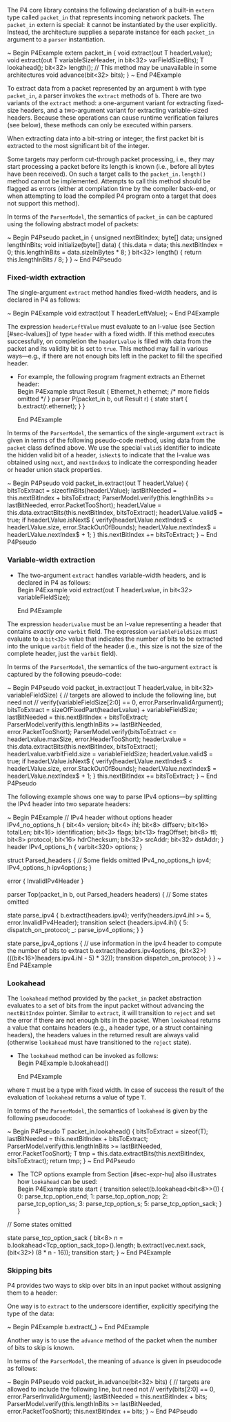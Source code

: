 The P4 core library contains the following declaration of a built-in
`extern` type called `packet_in` that represents incoming network
packets. The `packet_in` extern is special: it cannot be instantiated by
the user explicitly. Instead, the architecture supplies a separate
instance for each `packet_in` argument to a `parser` instantiation.

\~ Begin P4Example extern packet\_in { void extract<T>(out T
headerLvalue); void extract<T>(out T variableSizeHeader, in bit\<32\>
varFieldSizeBits); T lookahead<T>(); bit\<32\> length(); // This method
may be unavailable in some architectures void advance(bit\<32\> bits); }
\~ End P4Example

To extract data from a packet represented by an argument `b` with type
`packet_in`, a parser invokes the `extract` methods of `b`. There are
two variants of the `extract` method: a one-argument variant for
extracting fixed-size headers, and a two-argument variant for extracting
variable-sized headers. Because these operations can cause runtime
verification failures (see below), these methods can only be executed
within parsers.

When extracting data into a bit-string or integer, the first packet bit
is extracted to the most significant bit of the integer.

Some targets may perform cut-through packet processing, i.e., they may
start processing a packet before its length is known (i.e., before all
bytes have been received). On such a target calls to the
`packet_in.length()` method cannot be implemented. Attempts to call this
method should be flagged as errors (either at compilation time by the
compiler back-end, or when attempting to load the compiled P4 program
onto a target that does not support this method).

In terms of the `ParserModel`, the semantics of `packet_in` can be
captured using the following abstract model of packets:

\~ Begin P4Pseudo packet\_in { unsigned nextBitIndex; byte\[\] data;
unsigned lengthInBits; void initialize(byte\[\] data) { this.data =
data; this.nextBitIndex = 0; this.lengthInBits = data.sizeInBytes \* 8;
} bit\<32\> length() { return this.lengthInBits / 8; } } \~ End P4Pseudo

### Fixed-width extraction

The single-argument `extract` method handles fixed-width headers, and is
declared in P4 as follows:

\~ Begin P4Example void extract<T>(out T headerLeftValue); \~ End
P4Example

The expression `headerLeftValue` must evaluate to an l-value (see
Section \[\#sec-lvalues\]) of type `header` with a fixed width. If this
method executes successfully, on completion the `headerLvalue` is filled
with data from the packet and its validity bit is set to `true`. This
method may fail in various ways—e.g., if there are not enough bits left
in the packet to fill the specified header.

  - For example, the following program fragment extracts an Ethernet
    header:  
    Begin P4Example struct Result { Ethernet\_h ethernet; /\* more
    fields omitted \*/ } parser P(packet\_in b, out Result r) { state
    start { b.extract(r.ethernet); } }
    
    End P4Example

In terms of the `ParserModel`, the semantics of the single-argument
`extract` is given in terms of the following pseudo-code method, using
data from the `packet` class defined above. We use the special `valid$`
identifier to indicate the hidden valid bit of a header, `isNext$` to
indicate that the l-value was obtained using `next`, and `nextIndex$` to
indicate the corresponding header or header union stack properties.

\~ Begin P4Pseudo void packet\_in.extract<T>(out T headerLValue) {
bitsToExtract = sizeofInBits(headerLValue); lastBitNeeded =
this.nextBitIndex + bitsToExtract; ParserModel.verify(this.lengthInBits
\>= lastBitNeeded, error.PacketTooShort); headerLValue =
this.data.extractBits(this.nextBitIndex, bitsToExtract);
headerLValue.valid$ = true; if headerLValue.isNext$ {
verify(headerLValue.nextIndex$ \< headerLValue.size,
error.StackOutOfBounds); headerLValue.nextIndex$ =
headerLValue.nextIndex$ + 1; } this.nextBitIndex += bitsToExtract; } \~
End P4Pseudo

### Variable-width extraction

  - The two-argument `extract` handles variable-width headers, and is
    declared in P4 as follows:  
    Begin P4Example void extract<T>(out T headerLvalue, in bit\<32\>
    variableFieldSize);
    
    End P4Example

The expression `headerLvalue` must be an l-value representing a header
that contains *exactly one* `varbit` field. The expression
`variableFieldSize` must evaluate to a `bit<32>` value that indicates
the number of bits to be extracted into the unique `varbit` field of the
header (i.e., this size is not the size of the complete header, just the
`varbit` field).

In terms of the `ParserModel`, the semantics of the two-argument
`extract` is captured by the following pseudo-code:

\~ Begin P4Pseudo void packet\_in.extract<T>(out T headerLvalue, in
bit\<32\> variableFieldSize) { // targets are allowed to include the
following line, but need not // verify(variableFieldSize\[2:0\] == 0,
error.ParserInvalidArgument); bitsToExtract =
sizeOfFixedPart(headerLvalue) + variableFieldSize; lastBitNeeded =
this.nextBitIndex + bitsToExtract; ParserModel.verify(this.lengthInBits
\>= lastBitNeeded, error.PacketTooShort);
ParserModel.verify(bitsToExtract \<= headerLvalue.maxSize,
error.HeaderTooShort); headerLvalue =
this.data.extractBits(this.nextBitIndex, bitsToExtract);
headerLvalue.varbitField.size = variableFieldSize; headerLvalue.valid$ =
true; if headerLValue.isNext$ { verify(headerLValue.nextIndex$ \<
headerLValue.size, error.StackOutOfBounds); headerLValue.nextIndex$ =
headerLValue.nextIndex$ + 1; } this.nextBitIndex += bitsToExtract; } \~
End P4Pseudo

The following example shows one way to parse IPv4 options—by splitting
the IPv4 header into two separate headers:

\~ Begin P4Example // IPv4 header without options header
IPv4\_no\_options\_h { bit\<4\> version; bit\<4\> ihl; bit\<8\>
diffserv; bit\<16\> totalLen; bit\<16\> identification; bit\<3\> flags;
bit\<13\> fragOffset; bit\<8\> ttl; bit\<8\> protocol; bit\<16\>
hdrChecksum; bit\<32\> srcAddr; bit\<32\> dstAddr; } header
IPv4\_options\_h { varbit\<320\> options; }

struct Parsed\_headers { // Some fields omitted IPv4\_no\_options\_h
ipv4; IPv4\_options\_h ipv4options; }

error { InvalidIPv4Header }

parser Top(packet\_in b, out Parsed\_headers headers) { // Some states
omitted

state parse\_ipv4 { b.extract(headers.ipv4); verify(headers.ipv4.ihl \>=
5, error.InvalidIPv4Header); transition select (headers.ipv4.ihl) { 5:
dispatch\_on\_protocol; \_: parse\_ipv4\_options; } }

state parse\_ipv4\_options { // use information in the ipv4 header to
compute the number of bits to extract b.extract(headers.ipv4options,
(bit\<32\>)(((bit\<16\>)headers.ipv4.ihl - 5) \* 32)); transition
dispatch\_on\_protocol; } } \~ End P4Example

### Lookahead

The `lookahead` method provided by the `packet_in` packet abstraction
evaluates to a set of bits from the input packet without advancing the
`nextBitIndex` pointer. Similar to `extract`, it will transition to
`reject` and set the error if there are not enough bits in the packet.
When `lookahead` returns a value that contains headers (e.g., a header
type, or a struct containing headers), the headers values in the
returned result are always valid (otherwise `lookahead` must have
transitioned to the `reject` state).

  - The `lookahead` method can be invoked as follows:  
    Begin P4Example b.lookahead<T>()
    
    End P4Example

where `T` must be a type with fixed width. In case of success the result
of the evaluation of `lookahead` returns a value of type `T`.

In terms of the `ParserModel`, the semantics of `lookahead` is given by
the following pseudocode:

\~ Begin P4Pseudo T packet\_in.lookahead<T>() { bitsToExtract =
sizeof(T); lastBitNeeded = this.nextBitIndex + bitsToExtract;
ParserModel.verify(this.lengthInBits \>= lastBitNeeded,
error.PacketTooShort); T tmp = this.data.extractBits(this.nextBitIndex,
bitsToExtract); return tmp; } \~ End P4Pseudo

  - The TCP options example from Section \[\#sec-expr-hu\] also
    illustrates how `lookahead` can be used:  
    Begin P4Example state start { transition
    select(b.lookahead\<bit\<8\>\>()) { 0: parse\_tcp\_option\_end; 1:
    parse\_tcp\_option\_nop; 2: parse\_tcp\_option\_ss; 3:
    parse\_tcp\_option\_s; 5: parse\_tcp\_option\_sack; } }

// Some states omitted

state parse\_tcp\_option\_sack { bit\<8\> n =
b.lookahead<Tcp_option_sack_top>().length; b.extract(vec.next.sack,
(bit\<32\>) (8 \* n - 16)); transition start; } \~ End P4Example

### Skipping bits

P4 provides two ways to skip over bits in an input packet without
assigning them to a header:

One way is to `extract` to the underscore identifier, explicitly
specifying the type of the data:

\~ Begin P4Example b.extract<T>(\_) \~ End P4Example

Another way is to use the `advance` method of the packet when the number
of bits to skip is known.

In terms of the `ParserModel`, the meaning of `advance` is given in
pseudocode as follows:

\~ Begin P4Pseudo void packet\_in.advance(bit\<32\> bits) { // targets
are allowed to include the following line, but need not //
verify(bits\[2:0\] == 0, error.ParserInvalidArgument); lastBitNeeded =
this.nextBitIndex + bits; ParserModel.verify(this.lengthInBits \>=
lastBitNeeded, error.PacketTooShort); this.nextBitIndex += bits; } \~
End P4Pseudo
